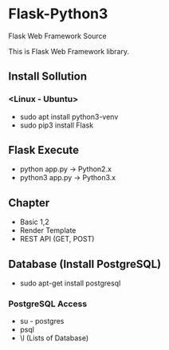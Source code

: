 # Flask-Python3
Flask Web Framework Source

This is Flask Web Framework library.


## Install Sollution
### <Linux - Ubuntu>
  - sudo apt install python3-venv
  - sudo pip3 install Flask


## Flask Execute
  - python app.py     -> Python2.x
  - python3 app.py    -> Python3.x


## Chapter
- Basic 1,2
- Render Template
- REST API (GET, POST)


## Database (Install PostgreSQL)
  - sudo apt-get install postgresql

### PostgreSQL Access
  - su - postgres
  - psql
  - \l (Lists of Database)
